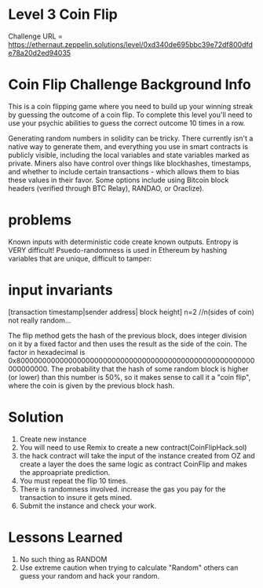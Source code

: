 # Level 3 Coin Flip

Challenge URL = https://ethernaut.zeppelin.solutions/level/0xd340de695bbc39e72df800dfde78a20d2ed94035

# Coin Flip Challenge Background Info 

This is a coin flipping game where you need to build up your winning streak by guessing the outcome of a coin flip. To complete this level you'll need to use your psychic abilities to guess the correct outcome 10 times in a row.

Generating random numbers in solidity can be tricky. There currently isn't a native way to generate them, and everything you use in smart contracts is publicly visible, including the local variables and state variables marked as private. Miners also have control over things like blockhashes, timestamps, and whether to include certain transactions - which allows them to bias these values in their favor.
Some options include using Bitcoin block headers (verified through BTC Relay), RANDAO, or Oraclize).


# problems
Known inputs with deterministic code create known outputs.  Entropy is VERY difficult!
Psuedo-randomness is used in Ethereum by hashing variables that are unique, difficult to tamper:
# input invariants
[transaction timestamp|sender address| block height]
n=2  //n(sides of coin) not really random...

The flip method gets the hash of the previous block, does integer division on it by a fixed factor and then uses the result as the side of the coin. The factor in hexadecimal is 0x8000000000000000000000000000000000000000000000000000000000000000. The probability that the hash of some random block is higher (or lower) than this number is 50%, so it makes sense to call it a "coin flip", where the coin is given by the previous block hash.

# Solution

1.  Create new instance
2.  You will need to use Remix to create a new contract(CoinFlipHack.sol)
3.  the hack contract will take the input of the instance created from OZ and create a layer the does the same logic
as contract CoinFlip and makes the approapriate prediction. 
4.  You must repeat the flip 10 times.  
5.  There is randomness involved.  increase the gas you pay for the transaction to insure it gets mined.  
6.  Submit the instance and check your work.


# Lessons Learned
1.  No such thing as RANDOM
2.  Use extreme caution when trying to calculate "Random" others can guess your random and hack your random.

